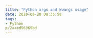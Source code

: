 ```yaml
---
title: "Python args and kwargs usage"
date: 2020-08-28 08:35:58
tags: 
- Python 
p/2aaed96369bd
---
```

